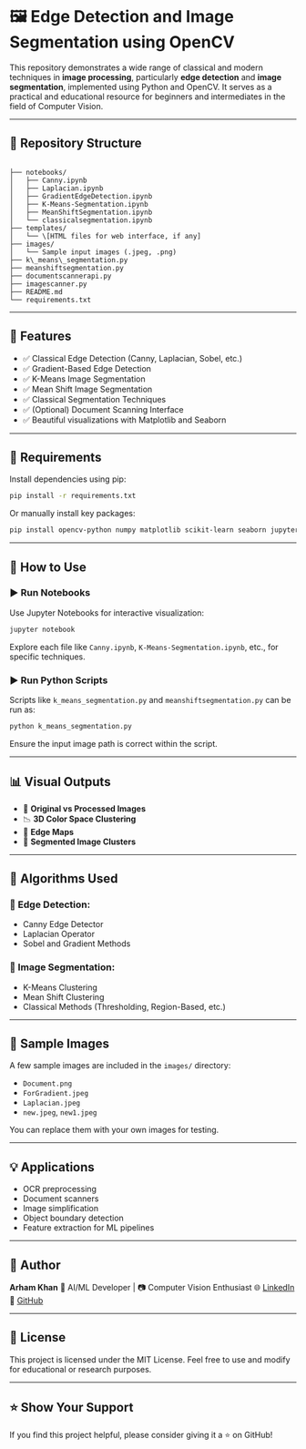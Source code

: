 # 🖼️ Edge Detection and Image Segmentation using OpenCV

This repository demonstrates a wide range of classical and modern techniques in **image processing**, particularly **edge detection** and **image segmentation**, implemented using Python and OpenCV. It serves as a practical and educational resource for beginners and intermediates in the field of Computer Vision.

---

## 📂 Repository Structure

```

├── notebooks/
│   ├── Canny.ipynb
│   ├── Laplacian.ipynb
│   ├── GradientEdgeDetection.ipynb
│   ├── K-Means-Segmentation.ipynb
│   ├── MeanShiftSegmentation.ipynb
│   └── classicalsegmentation.ipynb
├── templates/
│   └── \[HTML files for web interface, if any]
├── images/
│   └── Sample input images (.jpeg, .png)
├── k\_means\_segmentation.py
├── meanshiftsegmentation.py
├── documentscannerapi.py
├── imagescanner.py
├── README.md
└── requirements.txt

````

---

## 🚀 Features

- ✅ Classical Edge Detection (Canny, Laplacian, Sobel, etc.)
- ✅ Gradient-Based Edge Detection
- ✅ K-Means Image Segmentation
- ✅ Mean Shift Image Segmentation
- ✅ Classical Segmentation Techniques
- ✅ (Optional) Document Scanning Interface
- ✅ Beautiful visualizations with Matplotlib and Seaborn

---

## 🔧 Requirements

Install dependencies using pip:

```bash
pip install -r requirements.txt
````

Or manually install key packages:

```bash
pip install opencv-python numpy matplotlib scikit-learn seaborn jupyter
```

---

## 🧪 How to Use

### ▶️ Run Notebooks

Use Jupyter Notebooks for interactive visualization:

```bash
jupyter notebook
```

Explore each file like `Canny.ipynb`, `K-Means-Segmentation.ipynb`, etc., for specific techniques.

### ▶️ Run Python Scripts

Scripts like `k_means_segmentation.py` and `meanshiftsegmentation.py` can be run as:

```bash
python k_means_segmentation.py
```

Ensure the input image path is correct within the script.

---

## 📊 Visual Outputs

* 📸 **Original vs Processed Images**
* 📉 **3D Color Space Clustering**
* 📌 **Edge Maps**
* 🧩 **Segmented Image Clusters**

---

## 🧠 Algorithms Used

### 🔹 Edge Detection:

* Canny Edge Detector
* Laplacian Operator
* Sobel and Gradient Methods

### 🔹 Image Segmentation:

* K-Means Clustering
* Mean Shift Clustering
* Classical Methods (Thresholding, Region-Based, etc.)

---

## 📎 Sample Images

A few sample images are included in the `images/` directory:

* `Document.png`
* `ForGradient.jpeg`
* `Laplacian.jpeg`
* `new.jpeg`, `new1.jpeg`

You can replace them with your own images for testing.

---

## 💡 Applications

* OCR preprocessing
* Document scanners
* Image simplification
* Object boundary detection
* Feature extraction for ML pipelines

---

## 🙋 Author

**Arham Khan**
🧠 AI/ML Developer | 📷 Computer Vision Enthusiast
🌐 [LinkedIn](https://www.linkedin.com/in/arhamkhannn)
🐙 [GitHub](https://github.com/arhamkhan779)

---

## 📜 License

This project is licensed under the MIT License. Feel free to use and modify for educational or research purposes.

---

## ⭐ Show Your Support

If you find this project helpful, please consider giving it a ⭐ on GitHub!

```
